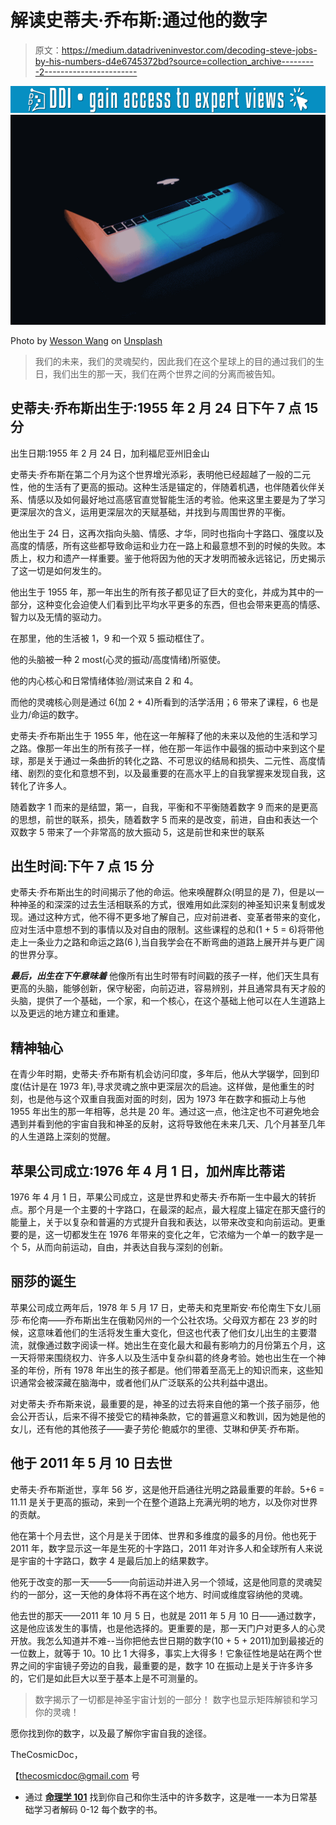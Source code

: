 # 解读史蒂夫·乔布斯:通过他的数字

> 原文：<https://medium.datadriveninvestor.com/decoding-steve-jobs-by-his-numbers-d4e6745372bd?source=collection_archive---------2----------------------->

[![](img/98948dd32b3bc173b1be526428c94e89.png)](http://www.track.datadriveninvestor.com/1B9E)![](img/ffb4015b4f5b82b7e8f47b7ab567c674.png)

Photo by [Wesson Wang](https://unsplash.com/photos/y0_vFxOHayg?utm_source=unsplash&utm_medium=referral&utm_content=creditCopyText) on [Unsplash](https://unsplash.com/search/photos/apple-computer?utm_source=unsplash&utm_medium=referral&utm_content=creditCopyText)

> 我们的未来，我们的灵魂契约，因此我们在这个星球上的目的通过我们的生日，我们出生的那一天，我们在两个世界之间的分离而被告知。

## 史蒂夫·乔布斯出生于:1955 年 2 月 24 日下午 7 点 15 分

出生日期:1955 年 2 月 24 日，加利福尼亚州旧金山

史蒂夫·乔布斯在第二个月为这个世界增光添彩，表明他已经超越了一般的二元性，他的生活有了更高的振动。这种生活是锚定的，伴随着机遇，也伴随着伙伴关系、情感以及如何最好地过高感官直觉智能生活的考验。他来这里主要是为了学习更深层次的含义，运用更深层次的天赋基础，并找到与周围世界的平衡。

他出生于 24 日，这再次指向头脑、情感、才华，同时也指向十字路口、强度以及高度的情感，所有这些都导致命运和业力在一路上和最意想不到的时候的失败。本质上，权力和遗产一样重要。鉴于他将因为他的天才发明而被永远铭记，历史揭示了这一切是如何发生的。

他出生于 1955 年，那一年出生的所有孩子都见证了巨大的变化，并成为其中的一部分，这种变化会迫使人们看到比平均水平更多的东西，但也会带来更高的情感、智力以及无情的驱动力。

在那里，他的生活被 1，9 和一个双 5 振动框住了。

他的头脑被一种 2 most(心灵的振动/高度情绪)所驱使。

他的内心核心和日常情绪体验/测试来自 2 和 4。

而他的灵魂核心则是通过 6(加 2 + 4)所看到的活学活用；6 带来了课程，6 也是业力/命运的数字。

史蒂夫·乔布斯出生于 1955 年，他在这一年解释了他的未来以及他的生活和学习之路。像那一年出生的所有孩子一样，他在那一年运作中最强的振动中来到这个星球，那是关于通过一条曲折的转化之路、不可思议的结局和损失、二元性、高度情绪、剧烈的变化和意想不到，以及最重要的在高水平上的自我掌握来发现自我，这转化了许多人。

随着数字 1 而来的是结盟，第一，自我，平衡和不平衡随着数字 9 而来的是更高的思想，前世的联系，损失，随着数字 5 而来的是改变，前进，自由和表达一个双数字 5 带来了一个非常高的放大振动 5，这是前世和来世的联系

## 出生时间:下午 7 点 15 分

史蒂夫·乔布斯出生的时间揭示了他的命运。他来唤醒群众(明显的是 7)，但是以一种神圣的和深深的过去生活相联系的方式，很难用如此深刻的神圣知识来复制或发现。通过这种方式，他不得不更多地了解自己，应对前进者、变革者带来的变化，应对生活中意想不到的事情以及对自由的限制。这些课程的总和(1 + 5 = 6)将带他走上一条业力之路和命运之路(6 ),当自我学会在不断弯曲的道路上展开并与更广阔的世界分享。

***最后，出生在下午意味着*** 他像所有出生时带有时间戳的孩子一样，他们天生具有更高的头脑，能够创新，保守秘密，向前迈进，容易辨别，并且通常具有天才般的头脑，提供了一个基础，一个家，和一个核心，在这个基础上他可以在人生道路上以及更远的地方建立和重建。

## 精神轴心

在青少年时期，史蒂夫·乔布斯有机会访问印度，多年后，他从大学辍学，回到印度(估计是在 1973 年),寻求灵魂之旅中更深层次的启迪。这样做，是他重生的时刻，也是他与这个双重自我面对面的时刻，因为 1973 年在数字和振动上与他 1955 年出生的那一年相等，总共是 20 年。通过这一点，他注定也不可避免地会遇到并看到他的宇宙自我和神圣的反射，这将导致他在未来几天、几个月甚至几年的人生道路上深刻的觉醒。

## 苹果公司成立:1976 年 4 月 1 日，加州库比蒂诺

1976 年 4 月 1 日，苹果公司成立，这是世界和史蒂夫·乔布斯一生中最大的转折点。那个月是一个主要的十字路口，在最深的起点，最大程度上锚定在那天盛行的能量上，关于以复杂和普遍的方式提升自我和表达，以带来改变和向前运动。更重要的是，这一切都发生在 1976 年带来的变化之年，它浓缩为一个单一的数字是一个 5，从而向前运动，自由，并表达自我与深刻的创新。

## 丽莎的诞生

苹果公司成立两年后，1978 年 5 月 17 日，史蒂夫和克里斯安·布伦南生下女儿丽莎·布伦南——乔布斯出生在俄勒冈州的一个公社农场。父母双方都在 23 岁的时候，这意味着他们的生活将发生重大变化，但这也代表了他们女儿出生的主要潜流，就像通过数字阅读一样。她出生在变化最大和最有影响力的月份第五个月，这一天将带来围绕权力、许多人以及生活中复杂纠葛的终身考验。她也出生在一个神圣的年份，所有 1978 年出生的孩子都是。他们带着至高无上的知识而来，这些知识通常会被深藏在脑海中，或者他们从广泛联系的公共利益中退出。

对史蒂夫·乔布斯来说，最重要的是，神圣的过去将来自他的第一个孩子丽莎，他会公开否认，后来不得不接受它的精神条款，它的普遍意义和教训，因为她是他的女儿，还有他的其他孩子——妻子劳伦·鲍威尔的里德、艾琳和伊芙·乔布斯。

## 他于 2011 年 5 月 10 日去世

史蒂夫·乔布斯逝世，享年 56 岁，这是他开启通往光明之路最重要的年龄。5+6 = 11.11 是关于更高的振动，来到一个在整个道路上充满光明的地方，以及你对世界的贡献。

他在第十个月去世，这个月是关于团体、世界和多维度的最多的月份。他也死于 2011 年，数字显示这一年是生死的十字路口，2011 年对许多人和全球所有人来说是宇宙的十字路口，数字 4 是最后加上的结果数字。

他死于改变的那一天——5——向前运动并进入另一个领域，这是他同意的灵魂契约的一部分，这一天他的身体将不再在这个地方、时间或维度容纳他的灵魂。

他去世的那天——2011 年 10 月 5 日，也就是 2011 年 5 月 10 日——通过数字，这是他应该发生的事情，也是他选择的。更重要的是，那一天门户对更多人的心灵开放。我怎么知道并不难--当你把他去世日期的数字(10 + 5 + 2011)加到最接近的一位数上，就等于 10。10 比 1 大得多，事实上大得多！它象征性地是站在两个世界之间的宇宙镜子旁边的自我，最重要的是，数字 10 在振动上是关于许多许多的，它们是如此巨大以至于基本上是不可测量的。

> 数字揭示了一切都是神圣宇宙计划的一部分！
> 数字也显示矩阵解锁和学习你的灵魂！

愿你找到你的数字，以及最了解你宇宙自我的途径。

TheCosmicDoc，

【thecosmicdoc@gmail.com 号

*   通过 [**命理学 101**](https://www.amazon.com/Numerology-101-Everyday-Numbers-Vibration/dp/1726447049?keywords=numerology+101&qid=1536848819&sr=8-1&ref=mp_s_a_1_1) 找到你自己和你生活中的许多数字，这是唯一一本为日常基础学习者解码 0-12 每个数字的书。